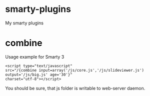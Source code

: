 smarty-plugins
==============

My smarty plugins


combine
=======

Usage example for Smarty 3

    <script type="text/javascript" 
    src="/{combine input=array('/js/core.js','/js/slideviewer.js') output='/js/big.js' age='30'}" 
    charset="utf-8"></script>


You should be sure, that js folder is writable to web-server daemon.


